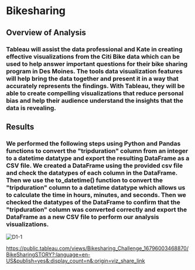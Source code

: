 # Bikesharing

## Overview of Analysis
### Tableau will assist the data professional and Kate in creating effective visualizations from the Citi Bike data which can be used to help answer important questions for their bike sharing program in Des Moines. The tools data visualization features will help bring the data together and present it in a way that accurately represents the findings. With Tableau, they will be able to create compelling visualizations that reduce personal bias and help their audience understand the insights that the data is revealing.

## Results
### We performed the following steps using Python and Pandas functions to convert the "tripduration" column from an integer to a datetime datatype and export the resulting DataFrame as a CSV file. We created a DataFrame using the provided csv file and check the datatypes of each column in the DataFrame. Then we use the to_datetime() function to convert the "tripduration" column to a datetime datatype which allows us to calculate the time in hours, minutes, and seconds. Then we checked the datatypes of the DataFrame to confirm that the "tripduration" column was converted correctly and export the DataFrame as a new CSV file to perform our analysis visualizations.
![D1-1](https://user-images.githubusercontent.com/118647523/227394804-71eb754b-4ddc-4d15-ad19-6d0ed9122993.png)



https://public.tableau.com/views/Bikesharing_Challenge_16796003468870/BikeSharingSTORY?:language=en-US&publish=yes&:display_count=n&:origin=viz_share_link
 
